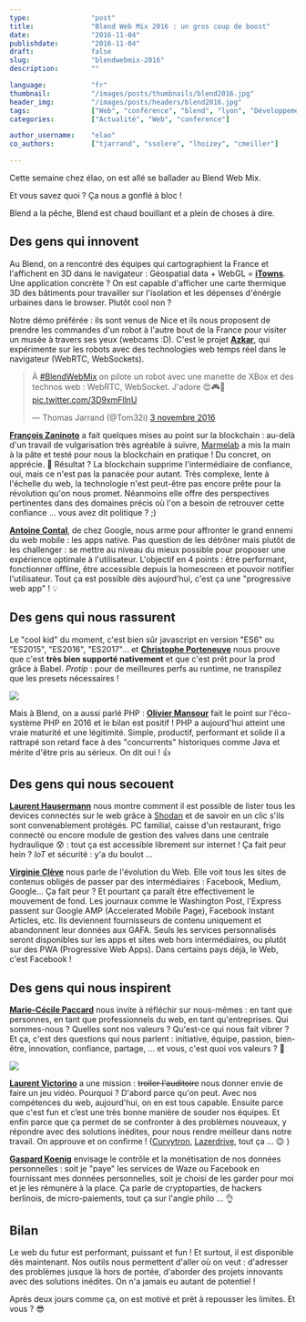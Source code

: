 ```yaml
---
type:               "post"
title:              "Blend Web Mix 2016 : un gros coup de boost"
date:               "2016-11-04"
publishdate:        "2016-11-04"
draft:              false
slug:               "blendwebmix-2016"
description:        ""

language:           "fr"
thumbnail:          "/images/posts/thumbnails/blend2016.jpg"
header_img:         "/images/posts/headers/blend2016.jpg"
tags:               ["Web", "conférence", "blend", "lyon", "Développement", "Design", "Business"]
categories:         ["Actualité", "Web", "conference"]

author_username:    "elao"
co_authors:         ["tjarrand", "ssolere", "lhoizey", "cmeiller"]

---
```


Cette semaine chez élao, on est allé se ballader au Blend Web Mix.

Et vous savez quoi ? Ça nous a gonflé à bloc !

Blend a la pêche, Blend est chaud bouillant et a plein de choses à dire.

## Des gens qui innovent

Au Blend, on a rencontré des équipes qui cartographient la France et l'affichent en 3D dans le navigateur : Géospatial data + WebGL = **[iTowns](http://www.itowns-project.org/)**. Une application concrète ? On est capable d'afficher une carte thermique 3D des bâtiments pour travailler sur l'isolation et les dépenses d'énérgie urbaines dans le browser. Plutôt cool non ?

Notre démo préférée : ils sont venus de Nice et ils nous proposent de prendre les commandes d'un robot à l'autre bout de la France pour visiter un musée à travers ses yeux (webcams :D). C'est le projet **[Azkar](http://www.azkar.fr)**, qui expérimente sur les robots avec des technologies web temps réel dans le navigateur (WebRTC, WebSockets).

<blockquote class="twitter-video" data-lang="fr"><p lang="fr" dir="ltr">À <a href="https://twitter.com/hashtag/BlendWebMix?src=hash">#BlendWebMix</a> on pilote un robot avec une manette de XBox et des technos web : WebRTC, WebSocket. J&#39;adore 😍🎮🤖 <a href="https://t.co/3D9xmFllnU">pic.twitter.com/3D9xmFllnU</a></p>&mdash; Thomas Jarrand (@Tom32i) <a href="https://twitter.com/Tom32i/status/794130889991135232">3 novembre 2016</a></blockquote>
<script async src="//platform.twitter.com/widgets.js" charset="utf-8"></script>

**[François Zaninoto](https://twitter.com/francoisz)** a fait quelques mises au point sur la blockchain : au-delà d'un travail de vulgarisation très agréable à suivre, [Marmelab](http://marmelab.com) a mis la main à la pâte et testé pour nous la blockchain en pratique ! Du concret, on apprécie. 👏  Résultat ? La blockchain supprime l'intermédiaire de confiance, oui, mais ce n'est pas la panacée pour autant. Très complexe, lente à l'échelle du web, la technologie n'est peut-être pas encore prête pour la révolution qu'on nous promet. Néanmoins elle offre des perspectives pertinentes dans des domaines précis où l'on a besoin de retrouver cette confiance ... vous avez dit politique ? ;)

**[Antoine Contal](https://twitter.com/antoine_contal)**, de chez Google, nous arme pour affronter le grand ennemi du web mobile : les apps native. Pas question de les détrôner mais plutôt de les challenger : se mettre au niveau du mieux possible pour proposer une expérience optimale à l'utilisateur.
L'objectif en 4 points : être performant, fonctionner offline, être accessible depuis la homescreen et pouvoir notifier l'utilisateur. Tout ça est possible dès aujourd'hui, c'est ça une "progressive web app" ! 💡

## Des gens qui nous rassurent

Le "cool kid" du moment, c'est bien sûr javascript en version "ES6" ou "ES2015", "ES2016", "ES2017"... et **[Christophe Porteneuve](https://twitter.com/porteneuve)** nous prouve que c'est **très bien supporté nativement** et que c'est prêt pour la prod grâce à Babel. _Protip_ : pour de meilleures perfs au runtime, ne transpilez que les presets nécessaires !

![](/fr/images/posts/2016/blend/ES2016.jpg)

Mais à Blend, on a aussi parlé PHP : **[Olivier Mansour](https://twitter.com/omansour)** fait le point sur l'éco-système PHP en 2016 et le bilan est positif ! PHP a aujourd'hui atteint une vraie maturité et une légitimité. Simple, productif, performant et solide il a rattrapé son retard face à des "concurrents" historiques comme Java et mérite d'être pris au sérieux. On dit oui ! 👍

## Des gens qui nous secouent

**[Laurent Hausermann](https://twitter.com/lhausermann)** nous montre comment il est possible de lister tous les devices connectés sur le web grâce à [Shodan](https://www.shodan.io) et de savoir en un clic s'ils sont convenablement protégés. PC familial, caisse d'un restaurant, frigo connecté ou encore module de gestion des valves dans une centrale hydraulique 😰  : tout ça est accessible librement sur internet ! Ça fait peur hein ? _IoT_ et sécurité : y'a du boulot ...

**[Virginie Clève](https://twitter.com/largow)** nous parle de l'évolution du Web. Elle voit tous les sites de contenus obligés de passer par des intermédiaires : Facebook, Medium, Google... Ça fait peur ? Et pourtant ça paraît être effectivement le mouvement de fond. Les journaux comme le Washington Post, l'Express passent sur Google AMP (Accelerated Mobile Page), Facebook Instant Articles, etc. Ils deviennent fournisseurs de contenu uniquement et abandonnent leur données aux GAFA. Seuls les services personnalisés seront disponibles sur les apps et sites web hors intermédiaires, ou plutôt sur des PWA (Progressive Web Apps). Dans certains pays déjà, le Web, c'est Facebook !

## Des gens qui nous inspirent

**[Marie-Cécile Paccard](https://twitter.com/mcpaccard)** nous invite à réfléchir sur nous-mêmes : en tant que personnes, en tant que professionnels du web, en tant qu'entreprises. Qui sommes-nous ? Quelles sont nos valeurs ? Qu'est-ce qui nous fait vibrer ? Et ça, c'est des questions qui nous parlent : initiative, équipe, passion, bien-être, innovation, confiance, partage, ... et vous, c'est quoi vos valeurs ? 🤔

![](/fr/images/posts/2016/blend/mcpaccard.jpg)

**[Laurent Victorino](https://twitter.com/on_code)** a une mission : ~~troller l'auditoire~~ nous donner envie de faire un jeu vidéo. Pourquoi ? D'abord parce qu'on peut. Avec nos compétences du web, aujourd'hui, on en est tous capable. Ensuite parce que c'est fun et c’est une très bonne manière de souder nos équipes. Et enfin parce que ça permet de se confronter à des problèmes nouveaux, y répondre avec des solutions inédites, pour nous rendre meilleur dans notre travail. On approuve et on confirme ! ([Curvytron](http://www.curvytron.com/), [Lazerdrive](https://lazerdrive.io/), tout ça … 😉 )

**[Gaspard Koenig](https://twitter.com/Gaspard2012)** envisage le contrôle et la monétisation de nos données personnelles : soit je "paye" les services de Waze ou Facebook en fournissant mes données personnelles, soit je choisi de les garder pour moi et je les rémunère à la place. Ça parle de cryptoparties, de hackers berlinois, de micro-paiements, tout ça sur l'angle philo ... 👌

## Bilan

Le web du futur est performant, puissant et fun ! Et surtout, il est disponible dès maintenant.
Nos outils nous permettent d'aller où on veut : d'adresser des problèmes jusque là hors de portée, d'aborder des projets innovants avec des solutions inédites. On n'a jamais eu autant de potentiel !

Après deux jours comme ça, on est motivé et prêt à repousser les limites. Et vous ? 😎
